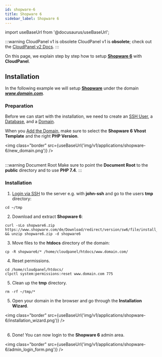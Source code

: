 ```yaml
---
id: shopware-6
title: Shopware 6
sidebar_label: Shopware 6
---
```


import useBaseUrl from '@docusaurus/useBaseUrl';

:::warning CloudPanel v1 is obsolete
CloudPanel v1 is **obsolete**; check out the [CloudPanel v2 Docs](https://www.cloudpanel.io/docs/v2/introduction/).
:::

On this page, we explain step by step how to setup **[Shopware 6](https://www.shopware.com/)** with **CloudPanel**.

## Installation

In the following example we will setup **[Shopware](https://www.shopware.com/)** under the domain ***www.domain.com***.

### Preparation

Before we can start with the installation, we need to create an [SSH User](../frontend-area/users#adding-a-user), a [Database](../frontend-area/databases#adding-a-database), and a [Domain](../frontend-area/domains#adding-a-domain).

When you [Add the Domain](../frontend-area/domains#adding-a-domain), make sure to select the **Shopware 6 Vhost Template** and the right **PHP Version**.

<img class="border" src={useBaseUrl('img/v1/applications/shopware-6/new_domain.png')} /> <br /><br />

:::warning Document Root
Make sure to point the **Document Root** to the **public** directory and to use **PHP 7.4**.
:::

### Installation

1. [Login via SSH](../frontend-area/users#ssh-login) to the server e.g. with **john-ssh** and go to the users **tmp** directory:

```
cd ~/tmp
```

2. Download and extract **Shopware 6**:

```
curl -sLo shopware6.zip https://www.shopware.com/de/Download/redirect/version/sw6/file/install_v6.4.0.0_53c7ba74a3d915e6e8d045b59df1ae2922df15da.zip && unzip shopware6.zip -d shopware6
```

3. Move files to the **htdocs** directory of the domain:

```
cp -R shopware6/* /home/cloudpanel/htdocs/www.domain.com/
```

4. Reset permissions.

```
cd /home/cloudpanel/htdocs/
clpctl system:permissions:reset www.domain.com 775
```

5. Clean up the **tmp** directory.

```
rm -rf ~/tmp/*
```

5. Open your domain in the browser and go through the **Installation Wizard**.

<img class="border" src={useBaseUrl('img/v1/applications/shopware-6/installation_wizard.png')} /> <br /> <br />

6. Done! You can now login to the **Shopware 6** admin area.

<img class="border" src={useBaseUrl('img/v1/applications/shopware-6/admin_login_form.png')} />